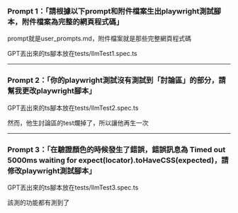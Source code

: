 ### Prompt 1：「請根據以下prompt和附件檔案生出playwright測試腳本，附件檔案為完整的網頁程式碼」

prompt就是user_prompts.md，附件檔案就是那些完整網頁程式碼

GPT丟出來的ts腳本放在tests/llmTest1.spec.ts

----

### Prompt 2：「你的playwright測試沒有測試到「討論區」的部分，請幫我更改playwright腳本」

GPT丟出來的ts腳本放在tests/llmTest2.spec.ts

然而，他生討論區的test爛掉了，所以讓他再生一次

----

### Prompt 3：「在驗證顏色的時候發生了錯誤，錯誤訊息為 Timed out 5000ms waiting for expect(locator).toHaveCSS(expected)，請修改playwright測試腳本」

GPT丟出來的ts腳本放在tests/llmTest3.spec.ts

該測的功能都有測到了

